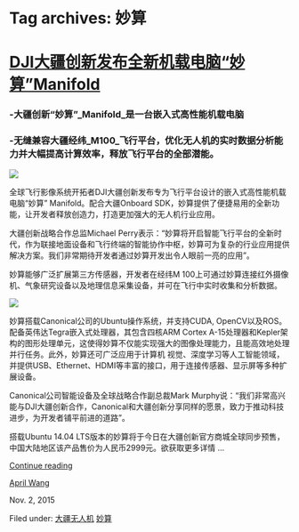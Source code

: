 





# Tag archives: 妙算





#  [DJI大疆创新发布全新机载电脑“妙算”Manifold](/en/blog/2015/11/02/djimanifold/)

### -大疆创新“妙算”_Manifold_是一台嵌入式高性能机载电脑

### -无缝兼容大疆经纬_M100_飞行平台，优化无人机的实时数据分析能力并大幅提高计算效率，释放飞行平台的全部潜能。

![](/static/devportal_uploaded/f5b98c94-a031-4da9-a90a-f5b831a5669e-45c311b4-3bf8-444b-a4cc-47e6f022d33a-media/2015/11/02/dji-manifold-web-res.png)

全球飞行影像系统开拓者DJI大疆创新发布专为飞行平台设计的嵌入式高性能机载电脑“妙算” Manifold。配合大疆Onboard
SDK，妙算提供了便捷易用的全新功能，让开发者释放创造力，打造更加强大的无人机行业应用。

大疆创新战略合作总监Michael Perry表示：“妙算将开启智能飞行平台的全新时代，作为联接地面设备和飞行终端的智能协作中枢，妙算可为复杂的行业应用提供
解决方案。我们非常期待开发者通过妙算开发出令人眼前一亮的应用”。

妙算能够广泛扩展第三方传感器，开发者在经纬M 100上可通过妙算连接红外摄像机、气象研究设备以及地理信息采集设备，并可在飞行中实时收集和分析数据。

![](/static/devportal_uploaded/2503714c-502b-42f4-be6b-d0dcc2f14169-925e6364-9e37-43b5-a5ab-400b275c83d0-media/2015/11/02/dji-manifold-2-web-res.png)

妙算搭载Canonical公司的Ubuntu操作系统，并支持CUDA, OpenCV以及ROS。配备英伟达Tegra嵌入式处理器，其包含四核ARM
Cortex A-15处理器和Kepler架构的图形处理单元，这使得妙算不仅能实现强大的图像处理能力，且能高效地处理并行任务。此外，妙算还可广泛应用于计算机
视觉、深度学习等人工智能领域，并提供USB、Ethernet、HDMI等丰富的接口，用于连接传感器、显示屏等多种扩展设备。

Canonical公司智能设备及全球战略合作副总裁Mark
Murphy说：“我们非常高兴能与DJI大疆创新合作，Canonical和大疆创新分享同样的愿景，致力于推动科技进步，为开发者铺平前进的道路”。

搭载Ubuntu 14.04 LTS版本的妙算将于今日在大疆创新官方商城全球同步预售，中国大陆地区该产品售价为人民币2999元。欲获取更多详情 ...

[Continue reading](/en/blog/2015/11/02/djimanifold/)

[April Wang](/en/blog/authors/aprilswang/)

Nov. 2, 2015

Filed under:
[大疆无人机](/en/blog/tags/%E5%A4%A7%E7%96%86%E6%97%A0%E4%BA%BA%E6%9C%BA/)
[妙算](/en/blog/tags/%E5%A6%99%E7%AE%97/)






